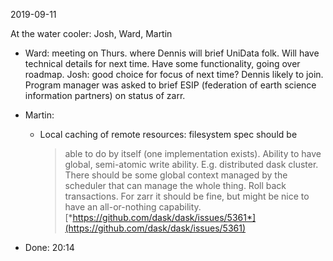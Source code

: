 <span id="anchor-68"></span>2019-09-11

At the water cooler: Josh, Ward, Martin

-   Ward: meeting on Thurs. where Dennis will brief UniData folk. Will
    have technical details for next time. Have some functionality, going
    over roadmap. Josh: good choice for focus of next time? Dennis
    likely to join. Program manager was asked to brief ESIP (federation
    of earth science information partners) on status of zarr.

-   Martin:

    -   Local caching of remote resources: filesystem spec should be
        > able to do by itself (one implementation exists). Ability to
        > have global, semi-atomic write ability. E.g. distributed dask
        > cluster. There should be some global context managed by the
        > scheduler that can manage the whole thing. Roll back
        > transactions. For zarr it should be fine, but might be nice to
        > have an all-or-nothing capability.
        > [*https://github.com/dask/dask/issues/5361*](https://github.com/dask/dask/issues/5361)

-   Done: 20:14

